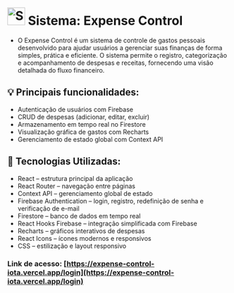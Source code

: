 # <img src="https://cdn-icons-png.flaticon.com/128/2630/2630878.png" alt="Sistema" width="40px" heigth="40px"> Sistema: Expense Control
* O Expense Control é um sistema de controle de gastos pessoais desenvolvido para ajudar usuários a gerenciar suas finanças de forma simples, prática e eficiente. O sistema permite o registro, categorização e acompanhamento de despesas e receitas, fornecendo uma visão detalhada do fluxo financeiro.

## 💡 Principais funcionalidades:
* Autenticação de usuários com Firebase
* CRUD de despesas (adicionar, editar, excluir)
* Armazenamento em tempo real no Firestore
* Visualização gráfica de gastos com Recharts
* Gerenciamento de estado global com Context API

## 🚀 Tecnologias Utilizadas:
* React – estrutura principal da aplicação
* React Router – navegação entre páginas
* Context API – gerenciamento global de estado
* Firebase Authentication – login, registro, redefinição de senha e verificação de e-mail
* Firestore – banco de dados em tempo real
* React Hooks Firebase – integração simplificada com Firebase
* Recharts – gráficos interativos de despesas
* React Icons – ícones modernos e responsivos
* CSS – estilização e layout responsivo


### Link de acesso: [https://expense-control-iota.vercel.app/login](https://expense-control-iota.vercel.app/login)
